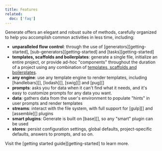 ```yaml
---
title: Features
related:
  doc: ['faq']
---
```


Generate offers an elegant and robust suite of methods, carefully organized to help you accomplish common activities in less time, including:

* **unparalleled flow control**: through the use of [generators][getting-started], [sub-generators][getting-started] and [tasks][getting-started]
* **templates, scaffolds and boilerplates**: generate a single file, initialize an entire project, or provide ad-hoc "components" throughout the duration of a project using any combination of [templates, scaffolds and boilerplates](#templates-scaffolds-and-boilerplates).
* **any engine**: use any template engine to render templates, including [handlebars][], [lodash][], [swig][] and [pug][]
* **prompts**: asks you for data when it can't find what it needs, and it's easy to customize prompts for any data you want.
* **data**: gathers data from the user's environment to populate "hints" in user prompts and render templates
* **streams**: interact with the file system, with full support for [gulp][] and [assemble][] plugins
* **smart plugins**: Generate is built on [base][], so any "smart" plugin can be used
* **stores**: persist configuration settings, global defaults, project-specific defaults, answers to prompts, and so on.

Visit the [getting started guide][getting-started] to learn more.